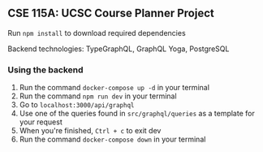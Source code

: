 ## CSE 115A: UCSC Course Planner Project

Run `npm install` to download required dependencies

Backend technologies: TypeGraphQL, GraphQL Yoga, PostgreSQL

### Using the backend
1. Run the command `docker-compose up -d` in your terminal
2. Run the command `npm run dev` in your terminal
3. Go to `localhost:3000/api/graphql`
4. Use one of the queries found in `src/graphql/queries` as a template for your request
5. When you're finished, `Ctrl + c` to exit dev
6. Run the command `docker-compose down` in your terminal